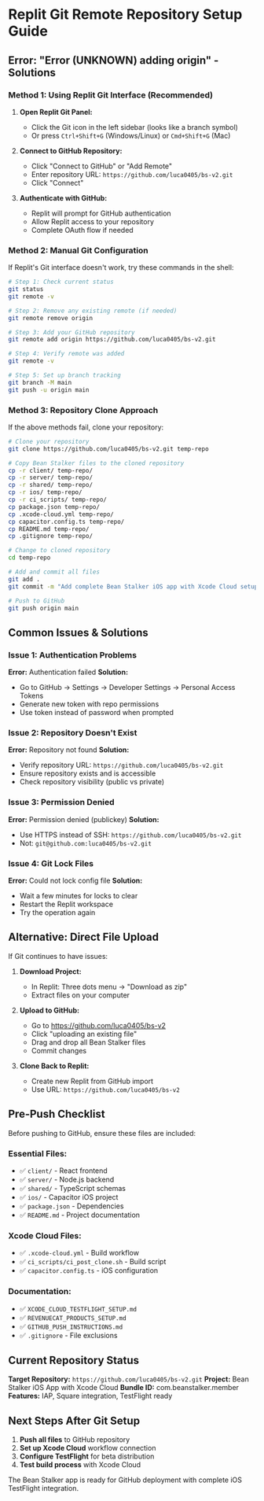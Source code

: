 # Replit Git Remote Repository Setup Guide

## Error: "Error (UNKNOWN) adding origin" - Solutions

### Method 1: Using Replit Git Interface (Recommended)

1. **Open Replit Git Panel:**
   - Click the Git icon in the left sidebar (looks like a branch symbol)
   - Or press `Ctrl+Shift+G` (Windows/Linux) or `Cmd+Shift+G` (Mac)

2. **Connect to GitHub Repository:**
   - Click "Connect to GitHub" or "Add Remote"
   - Enter repository URL: `https://github.com/luca0405/bs-v2.git`
   - Click "Connect"

3. **Authenticate with GitHub:**
   - Replit will prompt for GitHub authentication
   - Allow Replit access to your repository
   - Complete OAuth flow if needed

### Method 2: Manual Git Configuration

If Replit's Git interface doesn't work, try these commands in the shell:

```bash
# Step 1: Check current status
git status
git remote -v

# Step 2: Remove any existing remote (if needed)
git remote remove origin

# Step 3: Add your GitHub repository
git remote add origin https://github.com/luca0405/bs-v2.git

# Step 4: Verify remote was added
git remote -v

# Step 5: Set up branch tracking
git branch -M main
git push -u origin main
```

### Method 3: Repository Clone Approach

If the above methods fail, clone your repository:

```bash
# Clone your repository
git clone https://github.com/luca0405/bs-v2.git temp-repo

# Copy Bean Stalker files to the cloned repository
cp -r client/ temp-repo/
cp -r server/ temp-repo/
cp -r shared/ temp-repo/
cp -r ios/ temp-repo/
cp -r ci_scripts/ temp-repo/
cp package.json temp-repo/
cp .xcode-cloud.yml temp-repo/
cp capacitor.config.ts temp-repo/
cp README.md temp-repo/
cp .gitignore temp-repo/

# Change to cloned repository
cd temp-repo

# Add and commit all files
git add .
git commit -m "Add complete Bean Stalker iOS app with Xcode Cloud setup"

# Push to GitHub
git push origin main
```

## Common Issues & Solutions

### Issue 1: Authentication Problems
**Error:** Authentication failed
**Solution:** 
- Go to GitHub → Settings → Developer Settings → Personal Access Tokens
- Generate new token with repo permissions
- Use token instead of password when prompted

### Issue 2: Repository Doesn't Exist
**Error:** Repository not found
**Solution:**
- Verify repository URL: `https://github.com/luca0405/bs-v2.git`
- Ensure repository exists and is accessible
- Check repository visibility (public vs private)

### Issue 3: Permission Denied
**Error:** Permission denied (publickey)
**Solution:**
- Use HTTPS instead of SSH: `https://github.com/luca0405/bs-v2.git`
- Not: `git@github.com:luca0405/bs-v2.git`

### Issue 4: Git Lock Files
**Error:** Could not lock config file
**Solution:**
- Wait a few minutes for locks to clear
- Restart the Replit workspace
- Try the operation again

## Alternative: Direct File Upload

If Git continues to have issues:

1. **Download Project:**
   - In Replit: Three dots menu → "Download as zip"
   - Extract files on your computer

2. **Upload to GitHub:**
   - Go to https://github.com/luca0405/bs-v2
   - Click "uploading an existing file"
   - Drag and drop all Bean Stalker files
   - Commit changes

3. **Clone Back to Replit:**
   - Create new Replit from GitHub import
   - Use URL: `https://github.com/luca0405/bs-v2`

## Pre-Push Checklist

Before pushing to GitHub, ensure these files are included:

### Essential Files:
- ✅ `client/` - React frontend
- ✅ `server/` - Node.js backend  
- ✅ `shared/` - TypeScript schemas
- ✅ `ios/` - Capacitor iOS project
- ✅ `package.json` - Dependencies
- ✅ `README.md` - Project documentation

### Xcode Cloud Files:
- ✅ `.xcode-cloud.yml` - Build workflow
- ✅ `ci_scripts/ci_post_clone.sh` - Build script
- ✅ `capacitor.config.ts` - iOS configuration

### Documentation:
- ✅ `XCODE_CLOUD_TESTFLIGHT_SETUP.md`
- ✅ `REVENUECAT_PRODUCTS_SETUP.md`
- ✅ `GITHUB_PUSH_INSTRUCTIONS.md`
- ✅ `.gitignore` - File exclusions

## Current Repository Status

**Target Repository:** `https://github.com/luca0405/bs-v2.git`
**Project:** Bean Stalker iOS App with Xcode Cloud
**Bundle ID:** com.beanstalker.member
**Features:** IAP, Square integration, TestFlight ready

## Next Steps After Git Setup

1. **Push all files** to GitHub repository
2. **Set up Xcode Cloud** workflow connection
3. **Configure TestFlight** for beta distribution
4. **Test build process** with Xcode Cloud

The Bean Stalker app is ready for GitHub deployment with complete iOS TestFlight integration.